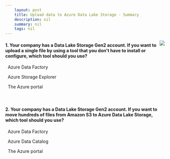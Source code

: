 ```yaml
---
    layout: post
    title: Upload data to Azure Data Lake Storage - Summary
    description: nil
    summary: nil
    tags: nil
---
```



 <a target="_blank" href="https://docs.microsoft.com/en-us/learn/modules/upload-data-to-azure-data-lake-storage/6-summary/"><i class="fas fa-external-link-alt"></i> </a>
 <img align="right" src="https://docs.microsoft.com/en-us/learn/achievements/data-ai/upload-data-to-azure-data-lake-storage-badge.svg">
####  1. Your company has a Data Lake Storage Gen2 account. If you want to upload a single file by using a tool that you don't have to install or configure, which tool should you use?


<i class='far fa-square'></i> &nbsp;&nbsp;Azure Data Factory

<i class='far fa-square'></i> &nbsp;&nbsp;Azure Storage Explorer

<i class='fas fa-check-square' style='color: Dodgerblue;'></i> &nbsp;&nbsp;The Azure portal
<br />
<br />
<br />

####  2. Your company has a Data Lake Storage Gen2 account. If you want to move hundreds of files from Amazon S3 to Azure Data Lake Storage, which tool should you use?


<i class='fas fa-check-square' style='color: Dodgerblue;'></i> &nbsp;&nbsp;Azure Data Factory

<i class='far fa-square'></i> &nbsp;&nbsp;Azure Data Catalog

<i class='far fa-square'></i> &nbsp;&nbsp;The Azure portal
<br />
<br />
<br />
